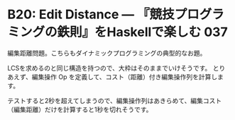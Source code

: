 # B20: Edit Distance — 『競技プログラミングの鉄則』をHaskellで楽しむ 037

編集距離問題。こちらもダイナミックプログラミングの典型的なお題。

LCSを求めるのと同じ構造を持つので、大枠はそのままでいけそうです。
とりあえず、編集操作 Op を定義して、コスト（距離）付き編集操作列を計算します。

テストすると2秒を超えてしまうので、編集操作列はあきらめて、編集コスト（編集距離）だけを計算すると1秒を切れそうです。
